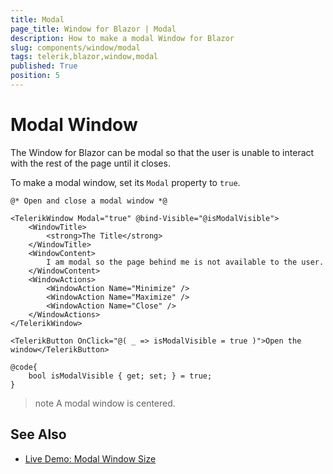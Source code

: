 ```yaml
---
title: Modal
page_title: Window for Blazor | Modal
description: How to make a modal Window for Blazor
slug: components/window/modal
tags: telerik,blazor,window,modal
published: True
position: 5
---
```


# Modal Window

The Window for Blazor can be modal so that the user is unable to interact with the rest of the page until it closes.

To make a modal window, set its `Modal` property to `true`.

````CSHTML
@* Open and close a modal window *@

<TelerikWindow Modal="true" @bind-Visible="@isModalVisible">
    <WindowTitle>
        <strong>The Title</strong>
    </WindowTitle>
    <WindowContent>
        I am modal so the page behind me is not available to the user.
    </WindowContent>
    <WindowActions>
        <WindowAction Name="Minimize" />
        <WindowAction Name="Maximize" />
        <WindowAction Name="Close" />
    </WindowActions>
</TelerikWindow>

<TelerikButton OnClick="@( _ => isModalVisible = true )">Open the window</TelerikButton>

@code{
    bool isModalVisible { get; set; } = true;
}
````

>note A modal window is centered.

## See Also

  * [Live Demo: Modal Window Size](https://demos.telerik.com/blazor-ui/window/modal)
